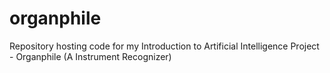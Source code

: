 # organphile
Repository hosting code for my Introduction to Artificial Intelligence Project - Organphile (A Instrument Recognizer)

